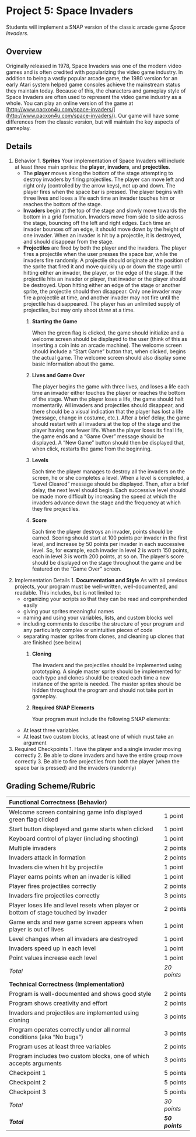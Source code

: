 # Project 5: Space Invaders

Students will implement a SNAP version of the classic arcade game _Space Invaders_.

## Overview

Originally released in 1978, Space Invaders was one of the modern video games and is often credited with popularizing the video game industry. In addition to being a vastly popular arcade game, the 1980 version for an early Atari system helped game consoles achieve the mainstream status they maintain today. Because of this, the characters and gameplay style of Space Invaders are often used to represent the video game industry as a whole. You can play an online version of the game at [http://www.pacxon4u.com/space-invaders/](http://www.pacxon4u.com/space-invaders/). Our game will have some differences from the classic version, but will maintain the key aspects of gameplay.

## Details

1. Behavior 1. **Sprites**   Your implementation of Space Invaders will include at least three main sprites: the **player**, **invaders**, and **projectiles**.
   * The **player** moves along the bottom of the stage attempting to destroy invaders by firing projectiles.  The player can move left and right only \(controlled by the arrow keys\), not up and down.  The player fires when the space bar is pressed.  The player begins with three lives and loses a life each time an invader touches him or reaches the bottom of the stage.
   * **Invaders** begin at the top of the stage and slowly move towards the bottom in a grid  formation.  Invaders move from side to side across the stage, bouncing off the left and right edges.  Each time an invader bounces off an edge, it should move down by the height of one invader.  When an invader is hit by a projectile, it is destroyed, and should disappear from the stage.
   * **Projectiles** are fired by both the player and the invaders.  The player fires a projectile when the user presses the space bar, while the invaders fire randomly.  A projectile should originate at the position of the sprite that fired it and move quickly up or down the stage until hitting either an invader, the player, or the edge of the stage.  If the projectile hits an invader or player, that invader or the player should be destroyed.  Upon hitting either an edge of the stage or another sprite, the projectile should then disappear.  Only one invader may fire a projectile at time, and another invader may not fire until the projectile has disappeared.  The player has an unlimited supply of projectiles, but may only shoot _three_ at a time.
     1. **Starting the Game**   


        When the green flag is clicked, the game should initialize and a welcome screen should be displayed to the user \(think of this as inserting a coin into an arcade machine\).  The welcome screen should include a “Start Game” button that, when clicked, begins the actual game.  The welcome screen should also display some basic information about the game.

     2. **Lives and Game Over**   


        The player begins the game with three lives, and loses a life each time an invader either touches the player or reaches the bottom of the stage.  When the player loses a life, the game should halt momentarily.  All invaders and projectiles should disappear, and there should be a visual indication that the player has lost a life \(message, change in costume, etc.\).  After a brief delay, the game should restart with all invaders at the top of the stage and the player having one fewer life.  When the player loses its final life, the game ends and a “Game Over” message should be displayed.  A “New Game” button should then be displayed that, when click, restarts the game from the beginning.

     3. **Levels**   


        Each time the player manages to destroy all the invaders on the screen, he or she completes a level.  When a level is completed, a “Level Cleared” message should be displayed.  Then, after a brief delay, the next level should begin.  Each successive level should be made more difficult by increasing the speed at which the invaders advance down the stage and the frequency at which they fire projectiles.

     4. **Score**   


        Each time the player destroys an invader, points should be earned.  Scoring should start at 100 points per invader in the first level, and increase by 50 points per invader in each successive level.  So, for example, each invader in level 2 is worth 150 points, each in level 3 is worth 200 points, at so on.  The player’s score should be displayed on the stage throughout the game and be featured on the “Game Over” screen.
2. Implementation Details 1. **Documentation and Style**   As with all previous projects, your program must be well-written, well-documented, and readable. This includes, but is not limited to:
   * organizing your scripts so that they can be read and comprehended easily
   * giving your sprites meaningful names
   * naming and using your variables, lists, and custom blocks well
   * including comments to describe the structure of your program and any particularly complex or unintuitive pieces of code
   * separating master sprites from clones, and cleaning up clones that are finished \(see below\)
     1. **Cloning**   


        The invaders and the projectiles should be implemented using prototyping.  A single master sprite should be implemented for each type and clones should be created each time a new instance of the sprite is needed.  The master sprites should be hidden throughout the program and should not take part in gameplay.

     2. **Required SNAP Elements**   


        Your program must include the following SNAP elements:
   * At least three variables
   * At least two custom blocks, at least one of which must take an argument
3. Required Checkpoints 1. Have the player and a single invader moving correctly 2. Be able to clone invaders and have the entire group move correctly 3. Be able to fire projectiles from both the player \(when the space bar is pressed\) and the invaders \(randomly\)

## Grading Scheme/Rubric

| Functional Correctness \(Behavior\) |  |
| :--- | :--- |
| Welcome screen containing game info displayed green flag clicked | 1 point |
| Start button displayed and game starts when clicked | 1 point |
| Keyboard control of player \(including shooting\) | 1 point |
| Multiple invaders | 2 points |
| Invaders attack in formation | 2 points |
| Invaders die when hit by projectile | 1 point |
| Player earns points when an invader is killed | 1 point |
| Player fires projectiles correctly | 2 points |
| Invaders fire projectiles correctly | 3 points |
| Player loses life and level resets when player or bottom of stage touched by invader | 2 points |
| Game ends and new game screen appears when player is out of lives | 1 point |
| Level changes when all invaders are destroyed | 1 point |
| Invaders speed up in each level | 1 point |
| Point values increase each level | 1 point |
| _Total_ | _20 points_ |
| **Technical Correctness \(Implementation\)** |  |
| Program is well-documented    and shows good style | 2 points |
| Program shows creativity and effort | 2 points |
| Invaders and projectiles are implemented using cloning | 3 points |
| Program operates correctly under all normal conditions \(aka “No bugs”\) | 3 points |
| Program uses at least three variables | 2 points |
| Program includes two custom blocks, one of which accepts arguments | 3 points |
| Checkpoint 1 | 5 points |
| Checkpoint 2 | 5 points |
| Checkpoint 3 | 5 points |
| _Total_ | _30 points_ |
| _**Total**_ | _**50 points**_ |


